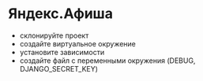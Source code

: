# Яндекс.Афиша

- склонируйте проект
- создайте виртуальное окружение
- установите зависимости
- создайте файл с переменными окружения (DEBUG, DJANGO_SECRET_KEY)